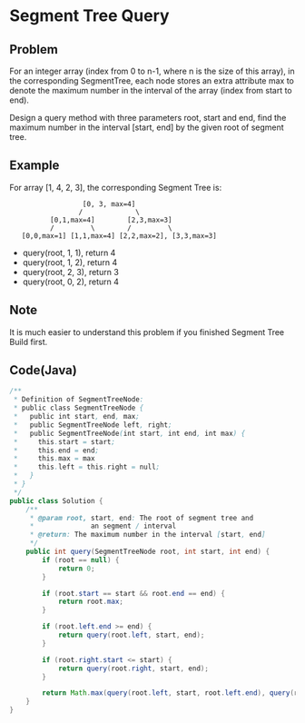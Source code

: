 # Segment Tree Query

## Problem

For an integer array (index from 0 to n-1, where n is the size of this array), in the corresponding SegmentTree, each node stores an extra attribute max to denote the maximum number in the interval of the array (index from start to end).

Design a query method with three parameters root, start and end, find the maximum number in the interval [start, end] by the given root of segment tree.

## Example

For array [1, 4, 2, 3], the corresponding Segment Tree is:

```
                  [0, 3, max=4]
                 /             \
          [0,1,max=4]        [2,3,max=3]
          /         \        /         \
   [0,0,max=1] [1,1,max=4] [2,2,max=2], [3,3,max=3]
```

- query(root, 1, 1), return 4
- query(root, 1, 2), return 4
- query(root, 2, 3), return 3
- query(root, 0, 2), return 4

## Note

It is much easier to understand this problem if you finished Segment Tree Build first.

## Code(Java)

```java
/**
 * Definition of SegmentTreeNode:
 * public class SegmentTreeNode {
 *   public int start, end, max;
 *   public SegmentTreeNode left, right;
 *   public SegmentTreeNode(int start, int end, int max) {
 *     this.start = start;
 *     this.end = end;
 *     this.max = max
 *     this.left = this.right = null;
 *   }
 * }
 */
public class Solution {
    /**
     * @param root, start, end: The root of segment tree and
     *              an segment / interval
     * @return: The maximum number in the interval [start, end]
     */
    public int query(SegmentTreeNode root, int start, int end) {
        if (root == null) {
            return 0;
        }

        if (root.start == start && root.end == end) {
            return root.max;
        }

        if (root.left.end >= end) {
            return query(root.left, start, end);
        }

        if (root.right.start <= start) {
            return query(root.right, start, end);
        }

        return Math.max(query(root.left, start, root.left.end), query(root.right, root.right.start, end));
    }
}
```
